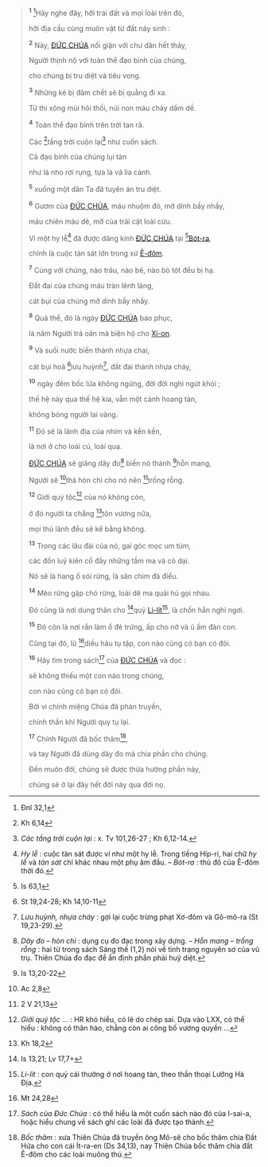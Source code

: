 > <sup><b>1</b></sup> [^2@-88582fea-2101-41c1-9239-57b05f02efc6]Hãy nghe đây, hỡi trái đất và mọi loài trên đó,
>
> hỡi địa cầu cùng muôn vật từ đất nảy sinh :
>
> <sup><b>2</b></sup> Này, [ĐỨC CHÚA]() nổi giận với chư dân hết thảy,
>
> Người thịnh nộ với toàn thể đạo binh của chúng,
>
> cho chúng bị tru diệt và tiêu vong.
>
> <sup><b>3</b></sup> Những kẻ bị đâm chết sẽ bị quẳng đi xa.
>
> Tử thi xông mùi hôi thối, núi non máu chảy dầm dề.
>
> <sup><b>4</b></sup> Toàn thể đạo binh trên trời tan rã.
>
> Các [^3@-88582fea-2101-41c1-9239-57b05f02efc6]tầng trời cuộn lại[^4-88582fea-2101-41c1-9239-57b05f02efc6] như cuốn sách.
>
> Cả đạo binh của chúng lụi tàn
>
> như lá nho rơi rụng, tựa lá vả lìa cành.
>
> <sup><b>5</b></sup> xuống một dân Ta đã tuyên án tru diệt.
>
> <sup><b>6</b></sup> Gươm của [ĐỨC CHÚA](), máu nhuộm đỏ, mỡ dính bầy nhầy,
>
> máu chiên máu dê, mỡ của trái cật loài cừu.
>
> Vì một hy lễ[^7-88582fea-2101-41c1-9239-57b05f02efc6] đã được dâng kính [ĐỨC CHÚA]() tại [^4@-88582fea-2101-41c1-9239-57b05f02efc6][Bót-ra](),
>
> chính là cuộc tàn sát lớn trong xứ [Ê-đôm]().
>
> <sup><b>7</b></sup> Cùng với chúng, nào trâu, nào bê, nào bò tót đều bị hạ.
>
> Đất đai của chúng máu tràn lênh láng,
>
> cát bụi của chúng mỡ dính bầy nhầy.
>
> <sup><b>8</b></sup> Quả thế, đó là ngày [ĐỨC CHÚA]() báo phục,
>
> là năm Người trả oán mà biện hộ cho [Xi-on]().
>
> <sup><b>9</b></sup> Và suối nước biến thành nhựa chai,
>
> cát bụi hoá [^5@-88582fea-2101-41c1-9239-57b05f02efc6]lưu huỳnh[^8-88582fea-2101-41c1-9239-57b05f02efc6], đất đai thành nhựa cháy,
>
> <sup><b>10</b></sup> ngày đêm bốc lửa không ngừng, đời đời nghi ngút khói ;
>
> thế hệ này qua thế hệ kia, vẫn một cảnh hoang tàn,
>
> không bóng người lai vãng.
>
> <sup><b>11</b></sup> Đó sẽ là lãnh địa của nhím và kền kền,
>
> là nơi ở cho loài cú, loài quạ.
>
> [ĐỨC CHÚA]() sẽ giăng dây đo[^9-88582fea-2101-41c1-9239-57b05f02efc6] biến nó thành [^6@-88582fea-2101-41c1-9239-57b05f02efc6]hỗn mang,
>
> Người sẽ [^7@-88582fea-2101-41c1-9239-57b05f02efc6]thả hòn chì cho nó nên [^8@-88582fea-2101-41c1-9239-57b05f02efc6]trống rỗng.
>
> <sup><b>12</b></sup> Giới quý tộc[^10-88582fea-2101-41c1-9239-57b05f02efc6] của nó không còn,
>
> ở đó người ta chẳng [^9@-88582fea-2101-41c1-9239-57b05f02efc6]tôn vương nữa,
>
> mọi thủ lãnh đều sẽ kể bằng không.
>
> <sup><b>13</b></sup> Trong các lâu đài của nó, gai góc mọc um tùm,
>
> các đồn luỹ kiên cố đầy những tầm ma và cỏ dại.
>
> Nó sẽ là hang ổ sói rừng, là sân chim đà điểu.
>
> <sup><b>14</b></sup> Mèo rừng gặp chó rừng, loài dê ma quái hú gọi nhau.
>
> Đó cũng là nơi dung thân cho [^10@-88582fea-2101-41c1-9239-57b05f02efc6]quỷ [Li-lít]()[^11-88582fea-2101-41c1-9239-57b05f02efc6], là chốn hắn nghỉ ngơi.
>
> <sup><b>15</b></sup> Đó còn là nơi rắn làm ổ đẻ trứng, ấp cho nở và ủ ấm đàn con.
>
> Cũng tại đó, lũ [^11@-88582fea-2101-41c1-9239-57b05f02efc6]diều hâu tụ tập, con nào cũng có bạn có đôi.
>
> <sup><b>16</b></sup> Hãy tìm trong sách[^12-88582fea-2101-41c1-9239-57b05f02efc6] của [ĐỨC CHÚA]() và đọc :
>
> sẽ không thiếu một con nào trong chúng,
>
> con nào cũng có bạn có đôi.
>
> Bởi vì chính miệng Chúa đã phán truyền,
>
> chính thần khí Người quy tụ lại.
>
> <sup><b>17</b></sup> Chính Người đã bốc thăm[^13-88582fea-2101-41c1-9239-57b05f02efc6],
>
> và tay Người đã dùng dây đo mà chia phần cho chúng.
>
> Đến muôn đời, chúng sẽ được thừa hưởng phần này,
>
> chúng sẽ ở lại đây hết đời này qua đời nọ.

[^4-88582fea-2101-41c1-9239-57b05f02efc6]: *Các tầng trời cuộn lại* : x. Tv 101,26-27 ; Kh 6,12-14.
[^7-88582fea-2101-41c1-9239-57b05f02efc6]: *Hy lễ* : cuộc tàn sát được ví như một hy lễ. Trong tiếng Híp-ri, hai chữ *hy lễ* và *tàn sát* chỉ khác nhau một phụ âm đầu. – *Bót-ra* : thủ đô của Ê-đôm thời đó.
[^8-88582fea-2101-41c1-9239-57b05f02efc6]: *Lưu huỳnh, nhựa cháy* : gợi lại cuộc trừng phạt Xơ-đôm và Gô-mô-ra (St 19,23-29).
[^9-88582fea-2101-41c1-9239-57b05f02efc6]: *Dây đo – hòn chì* : dụng cụ đo đạc trong xây dựng. – *Hỗn mang – trống rỗng* : hai từ trong sách Sáng thế (1,2) nói về tình trạng nguyên sơ của vũ trụ. Thiên Chúa đo đạc để ấn định phần phải huỷ diệt.
[^10-88582fea-2101-41c1-9239-57b05f02efc6]: *Giới quý tộc ...* : HR khó hiểu, có lẽ do chép sai. Dựa vào LXX, có thể hiểu : không có thân hào, chẳng còn ai công bố vương quyền ...
[^11-88582fea-2101-41c1-9239-57b05f02efc6]: *Li-lít* : con quỷ cái thường ở nơi hoang tàn, theo thần thoại Lưỡng Hà Địa.
[^12-88582fea-2101-41c1-9239-57b05f02efc6]: *Sách của Đức Chúa* : có thể hiểu là một cuốn sách nào đó của I-sai-a, hoặc hiểu chung về sách ghi các loài đã được tạo thành.
[^13-88582fea-2101-41c1-9239-57b05f02efc6]: *Bốc thăm* : xưa Thiên Chúa đã truyền ông Mô-sê cho bốc thăm chia Đất Hứa cho con cái Ít-ra-en (Ds 34,13), nay Thiên Chúa bốc thăm chia đất Ê-đôm cho các loài muông thú.
[^2@-88582fea-2101-41c1-9239-57b05f02efc6]: Đnl 32,1
[^3@-88582fea-2101-41c1-9239-57b05f02efc6]: Kh 6,14
[^4@-88582fea-2101-41c1-9239-57b05f02efc6]: Is 63,1
[^5@-88582fea-2101-41c1-9239-57b05f02efc6]: St 19,24-28; Kh 14,10-11
[^6@-88582fea-2101-41c1-9239-57b05f02efc6]: Is 13,20-22
[^7@-88582fea-2101-41c1-9239-57b05f02efc6]: Ac 2,8
[^8@-88582fea-2101-41c1-9239-57b05f02efc6]: 2 V 21,13
[^9@-88582fea-2101-41c1-9239-57b05f02efc6]: Kh 18,2
[^10@-88582fea-2101-41c1-9239-57b05f02efc6]: Is 13,21; Lv 17,7+
[^11@-88582fea-2101-41c1-9239-57b05f02efc6]: Mt 24,28